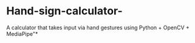# Hand-sign-calculator-
A calculator that takes input via hand gestures using Python + OpenCV + MediaPipe"*
